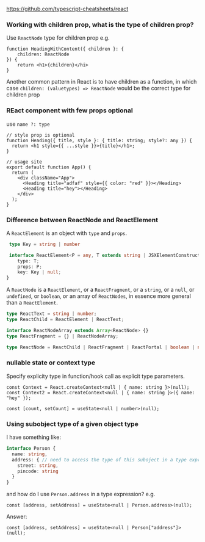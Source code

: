
https://github.com/typescript-cheatsheets/react

### Working with children prop, what is the type of children prop?

Use `ReactNode` type for children prop
e.g.
```tsx
function HeadingWithContent({ children }: {
    children: ReactNode
}) {
    return <h1>{children}</hi>
}
```

Another common pattern in React is to have children as a function, in which case 
`children: (valuetypes) => ReactNode` would be the correct type for children prop


### REact component with few props optional

use `name ?: type`

```tsx
// style prop is optional
function Heading({ title, style }: { title: string; style?: any }) {
  return <h1 style={{ ...style }}>{title}</h1>;
}

// usage site
export default function App() {
  return (
    <div className="App">
      <Heading title="adfaf" style={{ color: "red" }}></Heading>
      <Heading title="hey"></Heading>
    </div>
  );
}
```

### Difference between ReactNode and ReactElement

A `ReactElement` is an object with `type` and `props`.
```ts
 type Key = string | number

 interface ReactElement<P = any, T extends string | JSXElementConstructor<any> = string | JSXElementConstructor<any>> {
    type: T;
    props: P;
    key: Key | null;
}
```

A `ReactNode` is a `ReactElement`, or a `ReactFragment`, or a `string`, or a `null`, or `undefined`, or `boolean`, or an array of `ReactNodes`, in essence more general than a `ReactElement`.

```ts
type ReactText = string | number;
type ReactChild = ReactElement | ReactText;

interface ReactNodeArray extends Array<ReactNode> {}
type ReactFragment = {} | ReactNodeArray;

type ReactNode = ReactChild | ReactFragment | ReactPortal | boolean | null | undefined;
```

### nullable state or context type

Specify explicity type in function/hook call as explicit type parameters.

```tsx
const Context = React.createContext<null | { name: string }>(null);
const Context2 = React.createContext<null | { name: string }>({ name: "hey" });
```

```tsx
const [count, setCount] = useState<null | number>(null);
```


### Using subobject type of a given object type

I have something like:
```ts
interface Person {
  name: string,
  address: { // need to access the type of this suboject in a type expression
    street: string,
    pincode: string
  }
}
```
and how do I use `Person.address` in a type expression?
e.g. 
```tsx
const [address, setAddress] = useState<null | Person.address>(null);
```
Answer:
```tsx
const [address, setAddress] = useState<null | Person["address"]>(null);
```